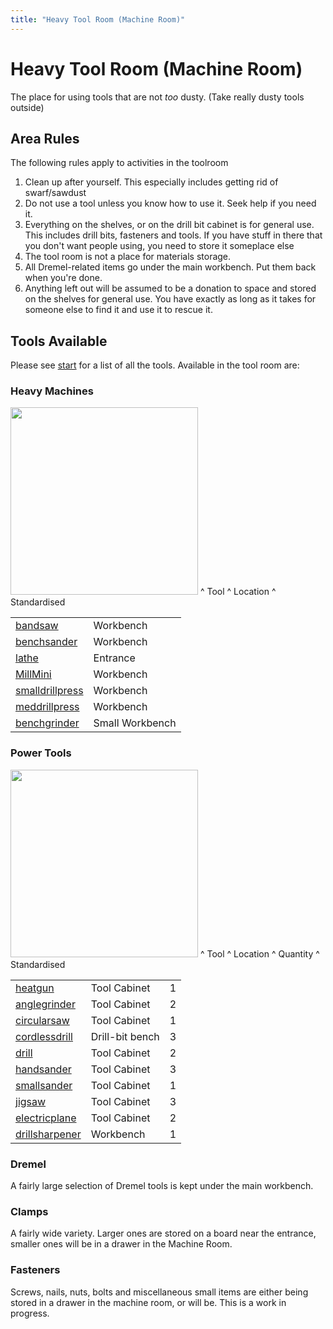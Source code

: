 ```yaml
---
title: "Heavy Tool Room (Machine Room)"
---
```

# Heavy Tool Room (Machine Room)

The place for using tools that are not *too* dusty. (Take really dusty tools outside)

## Area Rules

The following rules apply to activities in the toolroom

1.  Clean up after yourself. This especially includes getting rid of swarf/sawdust
2.  Do not use a tool unless you know how to use it. Seek help if you need it.
3.  Everything on the shelves, or on the drill bit cabinet is for general use. This includes drill bits, fasteners and tools. If you have stuff in there that you don't want people using, you need to store it someplace else
4.  The tool room is not a place for materials storage.
5.  All Dremel-related items go under the main workbench. Put them back when you're done.
6.  Anything left out will be assumed to be a donation to space and stored on the shelves for general use. You have exactly as long as it takes for someone else to find it and use it to rescue it.

## Tools Available

Please see [start](/tools/start) for a list of all the tools. Available in the tool room are:

### Heavy Machines

<img src="/tools/machine_rooms.jpg" class="align-left" width="300" /> \^ Tool \^ Location \^ Standardised

|                                           |                 |
|:------------------------------------------|:----------------|
| [bandsaw](/tools/bandsaw)                 | Workbench       |
| [benchsander](/tools/benchsander)         | Workbench       |
| [lathe](/tools/lathe)                     | Entrance        |
| [MillMini](/tools/MillMini)               | Workbench       |
| [smalldrillpress](/tools/smalldrillpress) | Workbench       |
| [meddrillpress](/tools/meddrillpress)     | Workbench       |
| [benchgrinder](/tools/benchgrinder)       | Small Workbench |

### Power Tools

<img src="/tools/tool_room.jpg" class="align-left" width="300" /> \^ Tool \^ Location \^ Quantity \^ Standardised

|                                         |                 |     |
|:----------------------------------------|:----------------|:----|
| [heatgun](/tools/heatgun)               | Tool Cabinet    | 1   |
| [anglegrinder](/tools/anglegrinder)     | Tool Cabinet    | 2   |
| [circularsaw](/tools/circularsaw)       | Tool Cabinet    | 1   |
| [cordlessdrill](/tools/cordlessdrill)   | Drill-bit bench | 3   |
| [drill](/tools/drill)                   | Tool Cabinet    | 2   |
| [handsander](/tools/handsander)         | Tool Cabinet    | 3   |
| [smallsander](/tools/smallsander)       | Tool Cabinet    | 1   |
| [jigsaw](/tools/jigsaw)                 | Tool Cabinet    | 3   |
| [electricplane](/tools/electricplane)   | Tool Cabinet    | 2   |
| [drillsharpener](/tools/drillsharpener) | Workbench       | 1   |

### Dremel

A fairly large selection of Dremel tools is kept under the main workbench.

### Clamps

A fairly wide variety. Larger ones are stored on a board near the entrance, smaller ones will be in a drawer in the Machine Room.

### Fasteners

Screws, nails, nuts, bolts and miscellaneous small items are either being stored in a drawer in the machine room, or will be. This is a work in progress.
